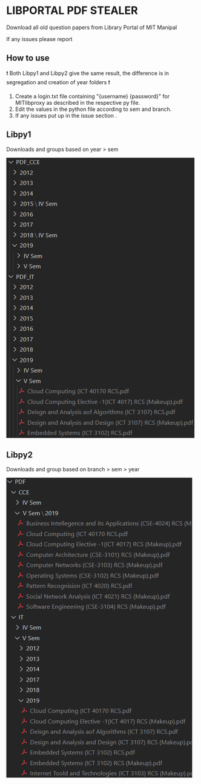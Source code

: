 # LIBPORTAL PDF STEALER

Download all old question papers from Library Portal of MIT Manipal

If any issues please report

## How to use

:heavy_exclamation_mark: Both Libpy1 and Libpy2 give the same result, the difference is in segregation and creation of year folders :heavy_exclamation_mark:

1. Create a login.txt file containing "{username} {password}" for MITlibproxy as described in the respective py file.
2. Edit the values in the python file according to sem and branch.
3. If any issues put up in the issue section .

## Libpy1

Downloads and groups based on year > sem

![img]("./../v1.png)

## Libpy2

Downloads and group based on branch > sem > year

![img]("./../v2.png)